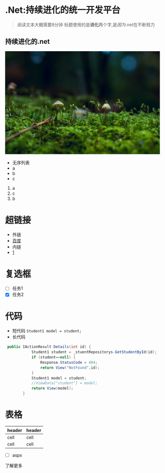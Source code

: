 # .Net:持续进化的统一开发平台
> 阅读文本大概需要8分钟
标题使用的是**进化**两个字,是*因为*.net在不断努力
## 持续进化的.net

![a.jpg](a.jpg)
- 无序列表
- a
- b
- c
1. a
2. c
3. b
# 超链接
- 外链
- [百度](http://www.baidu.com)
- 内链
- [1](#持续进化的net)
# 复选框
- [ ] 任务1
- [X] 任务2
# 代码
- 短代码
` Student1 model = student; ` 
- 长代码
```csharp
 public IActionResult Details(int id) {
            Student1 student = _stuentRepositorys.GetStudentById(id);
            if (student==null) {
                Response.StatusCode = 404;
                return View("NotFound",id);
            }
            Student1 model = student;
            //ViewData["student"] = model;
            return View(model);
        }
```
# 表格
 | header| header |
 | ------ | ------ |
 | cell | cell |
 | cell | cell |
 - [ ] aspx

了解更多
